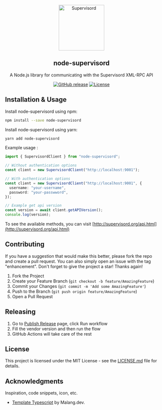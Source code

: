 <a name="readme-top"></a>

<div align="center">
  <a href="https://github.com/bramanda48/node-supervisord">
    <img src="https://i.ibb.co/z5VT3Br/supervisord.png" alt="Supervisord" width="150px">
  </a>
  <h2 align="center">node-supervisord</h2>
  <div align="center">
    <p align="center">A Node.js library for communicating with the Supervisord XML-RPC API</p>
    <div>
        <a href="https://github.com/bramanda48/node-supervisord/releases/"><img src="https://img.shields.io/github/release/bramanda48/node-supervisord?include_prereleases=&sort=semver&color=blue" alt="GitHub release"></a>
        <a href="https://github.com/bramanda48/node-supervisord#license"><img src="https://img.shields.io/badge/License-MIT-blue" alt="License"></a>
    </div>
  </div>
</div>

## Installation & Usage

Install node-supervisord using npm:

```bash
npm install --save node-supervisord
```

Install node-supervisord using yarn:

```bash
yarn add node-supervisord
```

Example usage :

```ts
import { SupervisordClient } from "node-supervisord";

// Without authentication options
const client = new SupervisordClient("http://localhost:9001");

// With authentication options
const client = new SupervisordClient("http://localhost:9001", {
  username: "your-username",
  password: "your-passwword",
});

// Example get api version
const version = await client.getAPIVersion();
console.log(version);
```

To see the available methods, you can visit [http://supervisord.org/api.html](http://supervisord.org/api.html)

## Contributing

If you have a suggestion that would make this better, please fork the repo and create a pull request. You can also simply open an issue with the tag "enhancement". Don't forget to give the project a star! Thanks again!

1. Fork the Project
2. Create your Feature Branch (`git checkout -b feature/AmazingFeature`)
3. Commit your Changes (`git commit -m 'Add some AmazingFeature'`)
4. Push to the Branch (`git push origin feature/AmazingFeature`)
5. Open a Pull Request

## Releasing

1. Go to [Publish Release](https://github.com/bramanda48/node-supervisord/actions/workflows/publish-release.yaml) page, click Run workflow
2. Fill the vendor version and then run the flow
3. GitHub Actions will take care of the rest

## License

This project is licensed under the MIT License - see the [LICENSE.md](https://github.com/bramanda48/node-supervisord/blob/master/LICENSE.md) file for details.

## Acknowledgments

Inspiration, code snippets, icon, etc.

- [Template Typescript](https://github.com/malang-dev/template-typescript) by Malang.dev.
